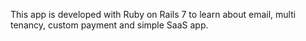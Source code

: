 This app is developed with Ruby on Rails 7 to learn about email, multi tenancy, custom payment and simple SaaS app.